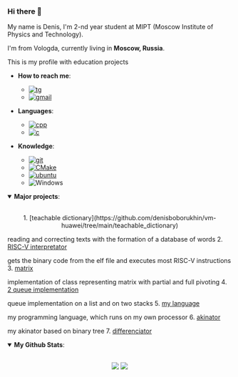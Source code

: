 ### Hi there 👋

My name is Denis, I'm 2-nd year student at MIPT (Moscow Institute of Physics and Technology). 

I'm from Vologda, currently living in **Moscow, Russia**.

This is my profile with education projects

- **How to reach me**:
  * [![tg](https://img.shields.io/badge/Telegram-2CA5E0?style=for-the-badge&logo=telegram&logoColor=white)](https://t.me/giockko)
  * [![gmail](https://img.shields.io/badge/Gmail-D14836?style=for-the-badge&logo=gmail&logoColor=white)](mailto:boborukhin.diu@phystech.edu)

- **Languages**:
  * [![cpp](https://img.shields.io/badge/C%2B%2B-00599C?style=for-the-badge&logo=c%2B%2B&logoColor=white)](https://en.cppreference.com/w/cpp)
  * [![c](https://img.shields.io/badge/C-00599C?style=for-the-badge&logo=c&logoColor=white)](https://en.cppreference.com/w/c)

- **Knowledge**:
  * [![git](https://img.shields.io/badge/Git-F05032?style=for-the-badge&logo=git&logoColor=white)](https://git-scm.com/)
  * [![CMake](https://img.shields.io/badge/CMake%20-%23008FBA.svg?&style=for-the-badge&logo=cmake&logoColor=white)](https://cmake.org/)
  * [![ubuntu](https://img.shields.io/badge/Ubuntu-E95420?style=for-the-badge&logo=ubuntu&logoColor=white)](https://ubuntu.com/)
  * ![Windows](https://img.shields.io/badge/Windows-0078D6?style=for-the-badge&logo=windows&logoColor=white)

<details open>
 <summary> <b>Major projects</b>: </summary>
<br>
<p align = "center">
1. [teachable dictionary](https://github.com/denisboborukhin/vm-huawei/tree/main/teachable_dictionary)
   
   reading and correcting texts with the formation of a database of words
2. [RISC-V interpretator](https://github.com/denisboborukhin/simulation_compilers/tree/main/RVinterpreter)

   gets the binary code from the elf file and executes most RISC-V instructions
3. [matrix](https://github.com/denisboborukhin/IlabCpp/tree/main/matrix)

   implementation of class representing matrix with partial and full pivoting
4. [2 queue implementation](https://github.com/denisboborukhin/vm-huawei/tree/main/queue)

   queue implementation on a list and on two stacks
5. [my language](https://github.com/denisboborukhin/Ilab-Huawei/tree/master/language)

   my programming language, which runs on my own processor
6. [akinator](https://github.com/denisboborukhin/Ilab-Huawei/tree/master/akenator)

   my akinator based on binary tree 
7. [differenciator](https://github.com/denisboborukhin/Ilab-Huawei/tree/master/differenciator)

</p>
</details>

<details open>
 <summary> <b>My Github Stats</b>: </summary>
<br>
<p align = "center">
  <img src = "https://github-readme-stats.vercel.app/api?username=denisboborukhin&show_icons=true&theme=system&line_height=27">
  <img src = "https://github-readme-stats.vercel.app/api/top-langs/?username=denisboborukhin&hide=css,java,html&theme=system">
</p>
</details>

<!--
**denisboborukhin/denisboborukhin** is a ✨ _special_ ✨ repository because its `README.md` (this file) appears on your GitHub profile.

Here are some ideas to get you started:

- 🔭 I’m currently working on ...
- 🌱 I’m currently learning ...
- 👯 I’m looking to collaborate on ...
- 🤔 I’m looking for help with ...
- 💬 Ask me about ...
- 📫 How to reach me: ...
- 😄 Pronouns: ...
- ⚡ Fun fact: ...
-->
